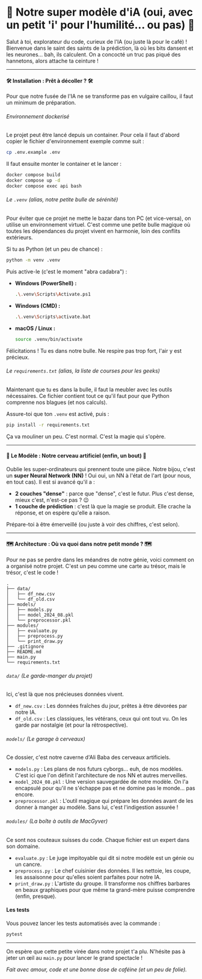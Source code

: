 # 🚀 Notre super modèle d'iA (oui, avec un petit 'i' pour l'humilité... ou pas) 🚀

Salut à toi, explorateur du code, curieux de l'IA (ou juste là pour le café) ! Bienvenue dans le saint des saints de la prédiction, là où les bits dansent et les neurones... bah, ils calculent. On a concocté un truc pas piqué des hannetons, alors attache ta ceinture !

---

#### 🛠️ Installation : Prêt à décoller ? 🛠️

Pour que notre fusée de l'IA ne se transforme pas en vulgaire caillou, il faut un minimum de préparation.

###### Environnement dockerisé
Le projet peut être lancé depuis un container. Pour cela il faut d'abord copier le fichier d'environnement exemple comme suit :   
```bash
cp .env.example .env
```
Il faut ensuite monter le container et le lancer :
```bash
docker compose build
docker compose up -d 
docker compose exec api bash
```

###### Le `.venv` (alias, notre petite bulle de sérénité)

Pour éviter que ce projet ne mette le bazar dans ton PC (et vice-versa), on utilise un environnement virtuel. C'est comme une petite bulle magique où toutes les dépendances du projet vivent en harmonie, loin des conflits extérieurs.

Si tu as Python (et un peu de chance) :

```bash
python -m venv .venv
```

Puis active-le (c'est le moment "abra cadabra") :

* **Windows (PowerShell) :**
    ```bash
    .\.venv\Scripts\Activate.ps1
    ```
* **Windows (CMD) :**
    ```bash
    .\.venv\Scripts\activate.bat
    ```
* **macOS / Linux :**
    ```bash
    source .venv/bin/activate
    ```
Félicitations ! Tu es dans notre bulle. Ne respire pas trop fort, l'air y est précieux.

###### Le `requirements.txt` (alias, la liste de courses pour les geeks)

Maintenant que tu es dans la bulle, il faut la meubler avec les outils nécessaires. Ce fichier contient tout ce qu'il faut pour que Python comprenne nos blagues (et nos calculs).

Assure-toi que ton `.venv` est activé, puis :

```bash
pip install -r requirements.txt
```

Ça va mouliner un peu. C'est normal. C'est la magie qui s'opère.

---

#### 🧠 Le Modèle : Notre cerveau artificiel (enfin, un bout) 🧠

Oublie les super-ordinateurs qui prennent toute une pièce. Notre bijou, c'est un **super Neural Network (NN)** ! Oui oui, un NN à l'état de l'art (pour nous, en tout cas). Il est si avancé qu'il a :

* **2 couches "dense"** : parce que "dense", c'est le futur. Plus c'est dense, mieux c'est, n'est-ce pas ? 😉
* **1 couche de prédiction** : c'est là que la magie se produit. Elle crache la réponse, et on espère qu'elle a raison.

Prépare-toi à être émerveillé (ou juste à voir des chiffres, c'est selon).

---

#### 🗺️ Architecture : Où va quoi dans notre petit monde ? 🗺️

Pour ne pas se perdre dans les méandres de notre génie, voici comment on a organisé notre projet. C'est un peu comme une carte au trésor, mais le trésor, c'est le code !

```
.
├── data/
│   ├── df_new.csv
│   └── df_old.csv
├── models/
│   ├── models.py
│   ├── model_2024_08.pkl
│   └── preprocessor.pkl
├── modules/
│   ├── evaluate.py
│   ├── preprocess.py
│   └── print_draw.py
├── .gitignore
├── README.md
├── main.py
└── requirements.txt
```

###### `data/` (Le garde-manger du projet)
Ici, c'est là que nos précieuses données vivent.
* `df_new.csv` : Les données fraîches du jour, prêtes à être dévorées par notre IA.
* `df_old.csv` : Les classiques, les vétérans, ceux qui ont tout vu. On les garde par nostalgie (et pour la rétrospective).

###### `models/` (Le garage à cerveaux)
Ce dossier, c'est notre caverne d'Ali Baba des cerveaux artificiels.
* `models.py` : Les plans de nos futurs cyborgs... euh, de nos modèles. C'est ici que l'on définit l'architecture de nos NN et autres merveilles.
* `model_2024_08.pkl` : Une version sauvegardée de notre modèle. On l'a encapsulé pour qu'il ne s'échappe pas et ne domine pas le monde... pas encore.
* `preprocessor.pkl` : L'outil magique qui prépare les données avant de les donner à manger au modèle. Sans lui, c'est l'indigestion assurée !

###### `modules/` (La boîte à outils de MacGyver)
Ce sont nos couteaux suisses du code. Chaque fichier est un expert dans son domaine.
* `evaluate.py` : Le juge impitoyable qui dit si notre modèle est un génie ou un cancre.
* `preprocess.py` : Le chef cuisinier des données. Il les nettoie, les coupe, les assaisonne pour qu'elles soient parfaites pour notre IA.
* `print_draw.py` : L'artiste du groupe. Il transforme nos chiffres barbares en beaux graphiques pour que même ta grand-mère puisse comprendre (enfin, presque).

#### Les tests
Vous pouvez lancer les tests automatisés avec la commande :
```bash
pytest
```
---

On espère que cette petite virée dans notre projet t'a plu. N'hésite pas à jeter un œil au `main.py` pour lancer le grand spectacle !

*Fait avec amour, code et une bonne dose de caféine (et un peu de folie).*